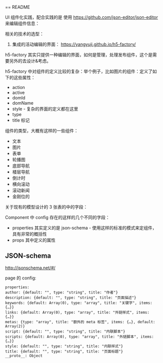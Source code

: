 == README

UI 组件化实践，配合实践的是 使用 https://github.com/json-editor/json-editor 来编辑组件信息：


相关的技术的选型：

1. 集成的活动编辑的界面： https://yangyuji.github.io/h5-factory/

h5-factory 其实只提供一种编辑的界面，如何是管理，处理发布组件，这个是需要另外的去设计&考虑。

h5-factory 中对组件的定义比较的复杂：举个例子，比如图片的组件：定义了如下的这些属性：

* action
* active
* domId
* domName
* style - 复杂的界面的定义都在这里
* type
* title 标记

组件的类型，大概有这样的一些组件：

* 文本
* 图片
* 表单
* 轮播图
* 底部导航
* 楼层导航
* 倒计时
* 横向滚动
* 滚动新闻
* 金刚位的

关于现有的模型设计的 3 张表的中的字段：

Component 中 config 存在的这样的几个不同的字段：

- properties 其实定义的是 json-schema - 使用这样的标准的模式来定组件，具有非常的概括性
- props 其中定义的属性


## JSON-schema

http://jsonschema.net/#/


page 的 config:

```
properties:
author: {default: "", type: "string", title: "作者"}
description: {default: "", type: "string", title: "页面描述"}
keywords: {default: Array(0), type: "array", title: "关键字", items: {…}}
links: {default: Array(0), type: "array", title: "外链样式", items: {…}}
metas: {type: "array", title: "额外的 meta 标签", items: {…}, default: Array(2)}
script: {default: "", type: "string", title: "内联脚本"}
scripts: {default: Array(0), type: "array", title: "外链脚本", items: {…}}
style: {default: "", type: "string", title: "内联样式"}
title: {default: "", type: "string", title: "页面标题"}
__proto__: Object
```

